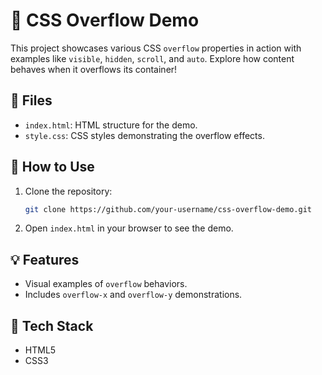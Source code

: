 # 🌟 CSS Overflow Demo

This project showcases various CSS `overflow` properties in action with examples like `visible`, `hidden`, `scroll`, and `auto`. Explore how content behaves when it overflows its container!

## 📁 Files
- `index.html`: HTML structure for the demo.
- `style.css`: CSS styles demonstrating the overflow effects.

## 🚀 How to Use
1. Clone the repository:  
   ```bash
   git clone https://github.com/your-username/css-overflow-demo.git
   ```
2. Open `index.html` in your browser to see the demo.

## 💡 Features
- Visual examples of `overflow` behaviors.
- Includes `overflow-x` and `overflow-y` demonstrations.

## 🚰 Tech Stack
- HTML5
- CSS3
